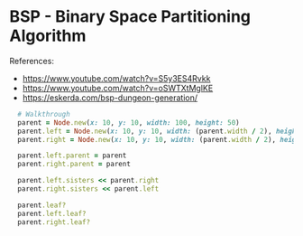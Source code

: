 # BSP - Binary Space Partitioning Algorithm

References:

- https://www.youtube.com/watch?v=S5y3ES4Rvkk
- https://www.youtube.com/watch?v=oSWTXtMglKE
- https://eskerda.com/bsp-dungeon-generation/


```ruby
  # Walkthrough
  parent = Node.new(x: 10, y: 10, width: 100, height: 50)
  parent.left = Node.new(x: 10, y: 10, width: (parent.width / 2), height: (parent.height / 2))
  parent.right = Node.new(x: 10, y: 10, width: (parent.width / 2), height: (parent.height / 2))

  parent.left.parent = parent
  parent.right.parent = parent

  parent.left.sisters << parent.right
  parent.right.sisters << parent.left

  parent.leaf?
  parent.left.leaf?
  parent.right.leaf?
```
